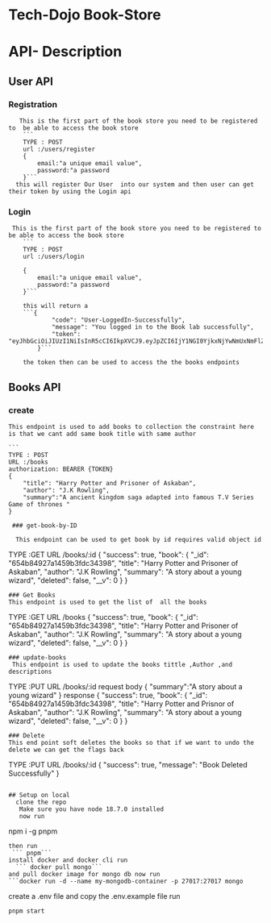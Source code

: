 # Tech-Dojo Book-Store

# API- Description

## User API

 ### Registration

       This is the first part of the book store you need to be registered to  be able to access the book store
        ```
        TYPE : POST
        url :/users/register
        {
            email:"a unique email value",
            password:"a password
        }```
      this will register Our User  into our system and then user can get their token by using the Login api

 ### Login

     This is the first part of the book store you need to be registered to  be able to access the book store
        ```
        TYPE : POST
        url :/users/login

        {
            email:"a unique email value",
            password:"a password
        }```

        this will return a
        ```{
                "code": "User-LoggedIn-Successfully",
                "message": "You logged in to the Book lab successfully",
                "token": "eyJhbGciOiJIUzI1NiIsInR5cCI6IkpXVCJ9.eyJpZCI6IjY1NGI0YjkxNjYwNmUxNmFlZDg1Y2ZmMiIsImlhdCI6MTY5OTQzNTIwMCwiZXhwIjoxNjk5NDM4ODAwfQ.w2GhW2FzoTd3sQSCUOHiY0FJehtpnUr3wIsq8AzrwHE"
            }```

        the token then can be used to access the the books endpoints

## Books API

 ### create

    This endpoint is used to add books to collection the constraint here is that we cant add same book title with same author

    ```
    TYPE : POST
    URL :/books
    authorization: BEARER {TOKEN}
    {
        "title": "Harry Potter and Prisoner of Askaban",
        "author": "J.K Rowling",
        "summary":"A ancient kingdom saga adapted into famous T.V Series Game of thrones "
    }

```
 ### get-book-by-ID

  This endpoint can be used to get book by id requires valid object id
```
TYPE :GET
URL /books/:id
{
"success": true,
"book": {
"\_id": "654b84927a1459b3fdc34398",
"title": "Harry Potter and Prisoner of Askaban",
"author": "J.K Rowling",
"summary": "A story about a young wizard",
"deleted": false,
"\_\_v": 0
}
}
```
### Get Books
This endpoint is used to get the list of  all the books
```
TYPE :GET
URL /books
{
"success": true,
"book": {
"\_id": "654b84927a1459b3fdc34398",
"title": "Harry Potter and Prisoner of Askaban",
"author": "J.K Rowling",
"summary": "A story about a young wizard",
"deleted": false,
"\_\_v": 0
}
}
```
### update-books
 This endpoint is used to update the books tittle ,Author ,and descriptions
 ```
 TYPE :PUT
 URL /books/:id
 request body 
 {
  "summary":"A story about a young wizard"
 }
 response
 {
  "success": true,
  "book": {
    "_id": "654b84927a1459b3fdc34398",
    "title": "Harry Potter and Prisnor of Askaban",
    "author": "J.K Rowling",
    "summary": "A story about a young wizard",
    "deleted": false,
    "__v": 0
  }
}
 ```
### Delete 
This end point soft deletes the books so that if we want to undo the delete we can get the flags back
```
TYPE :PUT
URL /books/:id
{
  "success": true,
  "message": "Book Deleted Successfully"
}
```

## Setup on local
  clone the repo 
   Make sure you have node 18.7.0 installed
   now run 
   ```
   npm i -g pnpm
   ```
   then run 
    ``` pnpm```
   install docker and docker cli run 
     ``` docker pull mongo```
   and pull docker image for mongo db now run 
```docker run -d --name my-mongodb-container -p 27017:27017 mongo
```
   create a .env file and copy the .env.example file
 run 
 
 ```pnpm start```